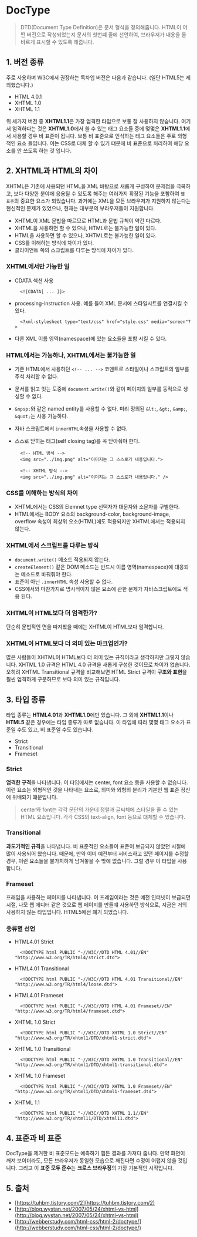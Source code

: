 # DocType

> DTD(Document Type Definition)은 문서 형식을 정의해줍니다. HTML이 어떤 버전으로 작성되었는지 문서의 첫번쨰 줄에 선언하여, 브라우저가 내용을 올바르게 표시할 수 있도록 해줍니다.

## 1. 버전 종류

주로 사용하며 W3C에서 권장하는 독차입 버전은 다음과 같습니다. (일단 HTML5는 제외했습니다.)

- HTML 4.0.1
- XHTML 1.0
- XHTML 1.1

위 세가지 버전 중 **XHTML1.1**은 가장 엄격한 타입으로 보통 잘 사용하지 않습니다. 여기서 엄격하다는 것은 **XHTML1.0**에서 쓸 수 있는 태그 요소들 중에 몇몇은 **XHTML1.1**에서 사용할 경우 비 표준이 됩니다. 보통 비 표준으로 인식하는 태그 요소들은 주로 외형적인 요소 들입니다. 이는 CSS로 대체 할 수 있기 떄문에 비 표준으로 처리하여 해당 요소를 안 쓰도록 하는 것 입니다.

## 2. XHTML과 HTML의 차이

XHTML은 기존에 사용되던 HTML을 XML 바탕으로 새롭게 구성하여 문제점을 극복하고, 보다 다양한 분야에 응용될 수 있도록 해주는 여러가지 확장된 기능을 포함하여 `웹 표준`의 중요한 요소가 되었습니다. 과거에는 XML을 모든 브라우저가 지원하지 않는다는 현신적인 문제가 있었으나, 현재는 대부분의 부라우저들이 지원합니다.

- XHTML이 XML 문법을 따르므로 HTML과 문법 규칙이 약간 다르다.
- XHTML을 사용하면 할 수 있으나, HTML로는 불가능한 일이 있다.
- HTML을 사용하면 할 수 있으나, XHTML로는 불가능한 일이 있다.
- CSS를 이해하는 방식에 차이가 있다.
- 클라이언트 쪽의 스크립트를 다루는 방식에 차이가 있다.

### XHTML에서만 가능한 일

- CDATA 섹션 사용

        <![CDATA[ ... ]]>

- processing-instruction 사용. 예를 들어 XML 문서에 스타일시트를 연결시킬 수 있다.

        <?xml-stylesheet type="text/css" href="style.css" media="screen"?>

- 다른 XML 이름 영역(namespace)에 있는 요소들을 포함 시킬 수 있다.

### HTML에서는 가능하나, XHTML에서는 불가능한 일

- 기존 HTML에서 사용하던 `<!-- ... -->` 코멘트로 스타일이나 스크립트의 일부를 주석 처리할 수 없다.
- 문서를 읽고 잇는 도중에 `document.write()`와 같이 페이지의 일부를 동적으로 생성할 수 없다.
- `&npsp;`와 같은 named entity를 사용할 수 없다. 미리 정의된 `&lt;`, `&gt;`, `&amp;`, `&quot;`는 사용 가능하다.
- 자바 스크립트에서 `innerHTML`속성을 사용할 수 없다.
- 스스로 닫히는 태그(self closing tag)를 꼭 닫아줘야 한다.

        <!-- HTML 방식 -->
        <img src="../img.png" alt="이미지는 그 스스로가 내용입니다.">

        <!-- XHTML 방식 -->
        <img src="../img.png" alt="이미지는 그 스스로가 내용입니다." />

### CSS를 이해하는 방식의 차이

- XHTML에서는 CSS의 Elemnet type 선택자가 대문자와 소문자를 구별한다.
- HTML에서는 BODY 요쇼의 background-color, background-image, overflow 속성이 최상위 요소(HTML)에도 적용되지만 XHTML에서는 적용되지 않는다.

### XHTML에서 스크립트를 다루는 방식

- `document.write()` 메소드 적용되지 않는다.
- `createElement()` 같은 DOM 메소드는 반드시 이름 영역(namespace)에 대응되는 메소드로 바꿔줘야 한다.
- 표준이 아닌 `.innerHTML` 속성 사용할 수 없다.
- CSS에서와 마찬가지로 명시적이지 않은 요소에 관한 문제가 자바스크립트에도 적용 된다.

### XHTML이 HTML보다 더 엄격한가?

단순히 문법적인 면을 따져봤을 때에는 XHTML이 HTML보다 엄격합니다.

### XHTML이 HTML보다 더 의미 있는 마크업인가?

많은 사람들이 XHTML이 HTML보다 더 의미 있는 규칙이라고 생각하지만 그렇지 않습니다. XHTML 1.0 규격은 HTML 4.0 규격을 새롭게 구성한 것이므로 차이가 없습니다. 오히려 XHTML Transitional 규격을 비교해보면 HTML Strict 규격이 **구조와 표현**을 훨씬 엄격하게 구분하므로 보다 의미 있는 규칙입니다.

## 3. 타입 종류

타입 종류는 **HTML4.01**과 **XHTML1.0**에만 있습니다. 그 외에 **XHTML1.1**이나 **HTML5** 같은 경우에는 타입 종류가 따로 없습니다. 이 타입에 따라 몇몇 태그 요소가 표준일 수도 있고, 비 표준일 수도 있습니다.

- Strict
- Transitional
- Frameset

### Strict

**엄격한 규격**을 나타냅니다. 이 타입에서는 center, font 요소 등을 사용할 수 없습니다. 이런 요소는 외형적인 것을 나타내는 요소로, 의미와 외형의 분리가 기본인 웹 표준 정신에 위배되기 떄문입니다.

> center와 font는 각각 문단의 가운데 정렬과 글씨체에 스타일을 줄 수 있는 HTML 요소입니다. 각각 CSS의 text-align, font 등으로 대체할 수 있습니다.

### Transitional

**과도기적인 규격**을 나타냅니다. 비 표준적인 요소들이 표준이 보급되지 않았던 시절에 많이 사용되어 왔습니다. 때문에, 만약 이미 예전부터 서비스하고 있던 페이지를 수정할 경우, 이런 요소들을 불가치하게 남겨놓을 수 밖에 없습니다. 그럴 경우 이 타입을 사용합니다.

### Frameset

프래임을 사용하는 페이지를 나타냅니다. 이 프레임이라는 것은 예전 인터넷이 보급되던 시절, 나모 웹 에디터 같은 것으로 웹 페이지를 만들떄 사용하던 방식으로, 지금은 거의 사용하지 않는 타입입니다. HTML5에선 폐기 되었습니다.

### 종류별 선언

- HTML4.01 Strict

        <!DOCTYPE html PUBLIC "-//W3C//DTD HTML 4.01//EN" "http://www.w3.org/TR/html4/strict.dtd">
        
- HTML4.01 Transitional

        <!DOCTYPE html PUBLIC "-//W3C//DTD HTML 4.01 Transitional//EN" "http://www.w3.org/TR/html4/loose.dtd">

- HTML4.01 Frameset

        <!DOCTYPE html PUBLIC "-//W3C//DTD HTML 4.01 Frameset//EN" "http://www.w3.org/TR/html4/frameset.dtd">

- XHTML 1.0 Strict

        <!DOCTYPE html PUBLIC "-//W3C//DTD XHTML 1.0 Strict//EN" "http://www.w3.org/TR/xhtml1/DTD/xhtml1-strict.dtd">

- XHTML 1.0 Transitional

        <!DOCTYPE html PUBLIC "-//W3C//DTD XHTML 1.0 Transitional//EN" "http://www.w3.org/TR/xhtml1/DTD/xhtml1-transitional.dtd">

- XHTML 1.0 Frameset

        <!DOCTYPE html PUBLIC "-//W3C//DTD XHTML 1.0 Frameset//EN" "http://www.w3.org/TR/xhtml1/DTD/xhtml1-frameset.dtd">

- XHTML 1.1

        <!DOCTYPE html PUBLIC "-//W3C//DTD XHTML 1.1//EN" "http://www.w3.org/TR/xhtml11/DTD/xhtml11.dtd">

## 4. 표준과 비 표준

DocType을 제거한 비 표준모드는 예측하기 힘든 결과를 가져다 줍니다. 만약 화면이 깨져 보이더라도, 모든 브라우저가 동일한 모습으로 깨진다면 수정이 어렵지 않을 것입니다. 그리고 이 **표준 모두 준수**는 **크로스 브라우징**의 가장 기본적인 시작입니다.

## 5. 출처

- [https://tuhbm.tistory.com/2](https://tuhbm.tistory.com/2)
- [http://blog.wystan.net/2007/05/24/xhtml-vs-html](http://blog.wystan.net/2007/05/24/xhtml-vs-html)
- [http://webberstudy.com/html-css/html-2/doctype/](http://webberstudy.com/html-css/html-2/doctype/)
